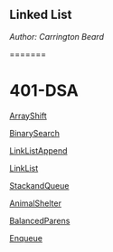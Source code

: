 
## Linked List

*Author: Carrington Beard*

=======
# 401-DSA
[ArrayShift](./array-shift/ArrayShift.sln)

[BinarySearch](./BinarySearch/BinarySearch.sln)

[LinkListAppend](./LinkListAppend)

[LinkList](./linkList)

[StackandQueue](./StackAndQueue/StackAndQueue.sln)

[AnimalShelter](./AnimalSheter)

[BalancedParens](./balancedParens)

[Enqueue](./enqueue)

